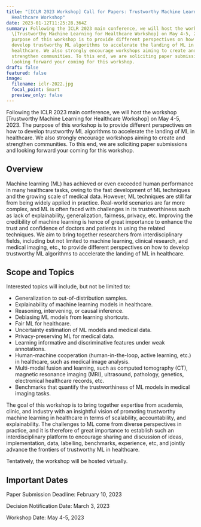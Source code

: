 ```yaml
---
title: "[ICLR 2023 Workshop] Call for Papers: Trustworthy Machine Learning for
  Healthcare Workshop"
date: 2023-01-12T11:25:28.364Z
summary: Following the ICLR 2023 main conference, we will host the workshop
  \[Trustworthy Machine Learning for Healthcare Workshop] on May 4-5, 2023. The
  purpose of this workshop is to provide different perspectives on how to
  develop trustworthy ML algorithms to accelerate the landing of ML in
  healthcare. We also strongly encourage workshops aiming to create and
  strengthen communities. To this end, we are soliciting paper submissions and
  looking forward your coming for this workshop.
draft: false
featured: false
image:
  filename: iclr-2022.jpg
  focal_point: Smart
  preview_only: false
---
```

<!--StartFragment-->

Following the ICLR 2023 main conference, we will host the workshop \[Trustworthy Machine Learning for Healthcare Workshop] on May 4-5, 2023. The purpose of this workshop is to provide different perspectives on how to develop trustworthy ML algorithms to accelerate the landing of ML in healthcare. We also strongly encourage workshops aiming to create and strengthen communities. To this end, we are soliciting paper submissions and looking forward your coming for this workshop.

<!--EndFragment-->

<!--StartFragment-->

## **Overview**

Machine learning (ML) has achieved or even exceeded human performance in many healthcare tasks, owing to the fast development of ML techniques and the growing scale of medical data. However, ML techniques are still far from being widely applied in practice. Real-world scenarios are far more complex, and ML is often faced with challenges in its trustworthiness such as lack of explainability, generalization, fairness, privacy, etc. Improving the credibility of machine learning is hence of great importance to enhance the trust and confidence of doctors and patients in using the related techniques. We aim to bring together researchers from interdisciplinary fields, including but not limited to machine learning, clinical research, and medical imaging, etc., to provide different perspectives on how to develop trustworthy ML algorithms to accelerate the landing of ML in healthcare.

<!--EndFragment-->

<!--StartFragment-->

## **Scope and Topics**

Interested topics will include, but not be limited to:

* Generalization to out-of-distribution samples.
* Explainability of machine learning models in healthcare.
* Reasoning, intervening, or causal inference.
* Debiasing ML models from learning shortcuts.
* Fair ML for healthcare.
* Uncertainty estimation of ML models and medical data.
* Privacy-preserving ML for medical data.
* Learning informative and discriminative features under weak annotations.
* Human-machine cooperation (human-in-the-loop, active learning, etc.) in healthcare, such as medical image analysis.
* Multi-modal fusion and learning, such as computed tomography (CT), magnetic resonance imaging (MRI), ultrasound, pathology, genetics, electronical healthcare records, etc.
* Benchmarks that quantify the trustworthiness of ML models in medical imaging tasks.

The goal of this workshop is to bring together expertise from academia, clinic, and industry with an insightful vision of promoting trustworthy machine learning in healthcare in terms of scalability, accountability, and explainability. The challenges to ML come from diverse perspectives in practice, and it is therefore of great importance to establish such an interdisciplinary platform to encourage sharing and discussion of ideas, implementation, data, labelling, benchmarks, experience, etc, and jointly advance the frontiers of trustworthy ML in healthcare.

Tentatively, the workshop will be hosted virtually.

<!--EndFragment-->

<!--StartFragment-->

## **Important Dates**

Paper Submission Deadline: February 10, 2023

Decision Notification Date: March 3, 2023

Workshop Date: May 4-5, 2023

<!--EndFragment-->